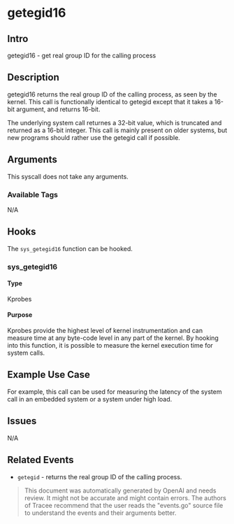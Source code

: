 
# getegid16

## Intro
getegid16 - get real group ID for the calling process

## Description
getegid16 returns the real group ID of the calling process, as seen by the kernel. This call is functionally identical to getegid except that it takes a 16-bit argument, and returns 16-bit. 

The underlying system call returnes a 32-bit value, which is truncated and returned as a 16-bit integer. This call is mainly present on older systems, but new programs should rather use the getegid call if possible.

## Arguments
This syscall does not take any arguments.

### Available Tags
N/A

## Hooks
The `sys_getegid16` function can be hooked.

### sys_getegid16
#### Type
Kprobes
#### Purpose
Kprobes provide the highest level of kernel instrumentation and can measure time at any byte-code level in any part of the kernel. By hooking into this function, it is possible to measure the kernel execution time for system calls.

## Example Use Case
For example, this call can be used for measuring the latency of the system call in an embedded system or a system under high load.

## Issues
N/A

## Related Events
* `getegid` - returns the real group ID of the calling process.

> This document was automatically generated by OpenAI and needs review. It might
> not be accurate and might contain errors. The authors of Tracee recommend that
> the user reads the "events.go" source file to understand the events and their
> arguments better.
